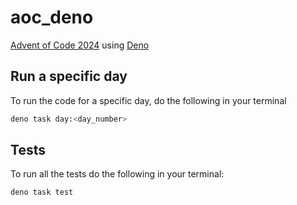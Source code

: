 # aoc_deno

[Advent of Code 2024](https://adventofcode.com/2024) using [Deno](https://deno.com/)

## Run a specific day

To run the code for a specific day, do the following in your terminal

```bash
deno task day:<day_number>
```

## Tests

To run all the tests do the following in your terminal:

```bash
deno task test
```
